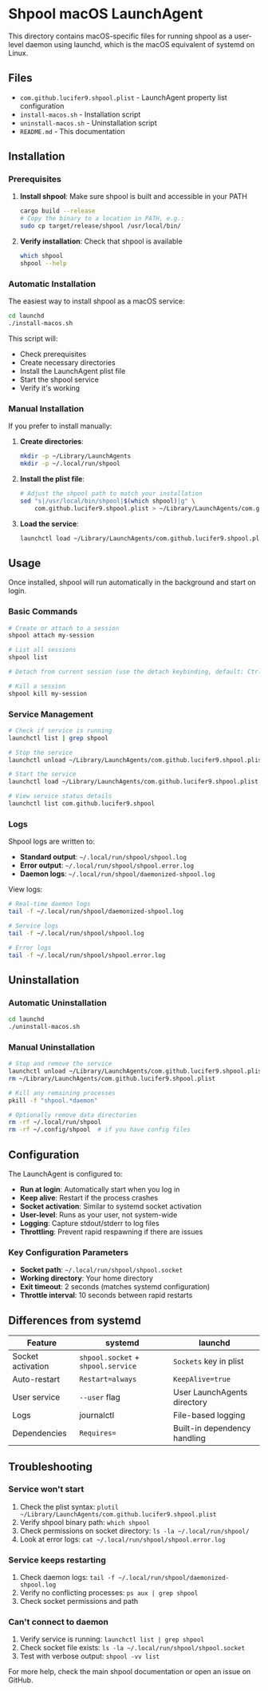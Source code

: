 # Shpool macOS LaunchAgent

This directory contains macOS-specific files for running shpool as a user-level daemon using launchd, which is the macOS equivalent of systemd on Linux.

## Files

- `com.github.lucifer9.shpool.plist` - LaunchAgent property list configuration
- `install-macos.sh` - Installation script
- `uninstall-macos.sh` - Uninstallation script
- `README.md` - This documentation

## Installation

### Prerequisites

1. **Install shpool**: Make sure shpool is built and accessible in your PATH
   ```bash
   cargo build --release
   # Copy the binary to a location in PATH, e.g.:
   sudo cp target/release/shpool /usr/local/bin/
   ```

2. **Verify installation**: Check that shpool is available
   ```bash
   which shpool
   shpool --help
   ```

### Automatic Installation

The easiest way to install shpool as a macOS service:

```bash
cd launchd
./install-macos.sh
```

This script will:
- Check prerequisites
- Create necessary directories
- Install the LaunchAgent plist file
- Start the shpool service
- Verify it's working

### Manual Installation

If you prefer to install manually:

1. **Create directories**:
   ```bash
   mkdir -p ~/Library/LaunchAgents
   mkdir -p ~/.local/run/shpool
   ```

2. **Install the plist file**:
   ```bash
   # Adjust the shpool path to match your installation
   sed "s|/usr/local/bin/shpool|$(which shpool)|g" \
       com.github.lucifer9.shpool.plist > ~/Library/LaunchAgents/com.github.lucifer9.shpool.plist
   ```

3. **Load the service**:
   ```bash
   launchctl load ~/Library/LaunchAgents/com.github.lucifer9.shpool.plist
   ```

## Usage

Once installed, shpool will run automatically in the background and start on login.

### Basic Commands

```bash
# Create or attach to a session
shpool attach my-session

# List all sessions
shpool list

# Detach from current session (use the detach keybinding, default: Ctrl+D Ctrl+D)

# Kill a session
shpool kill my-session
```

### Service Management

```bash
# Check if service is running
launchctl list | grep shpool

# Stop the service
launchctl unload ~/Library/LaunchAgents/com.github.lucifer9.shpool.plist

# Start the service
launchctl load ~/Library/LaunchAgents/com.github.lucifer9.shpool.plist

# View service status details
launchctl list com.github.lucifer9.shpool
```

### Logs

Shpool logs are written to:
- **Standard output**: `~/.local/run/shpool/shpool.log`
- **Error output**: `~/.local/run/shpool/shpool.error.log`
- **Daemon logs**: `~/.local/run/shpool/daemonized-shpool.log`

View logs:
```bash
# Real-time daemon logs
tail -f ~/.local/run/shpool/daemonized-shpool.log

# Service logs
tail -f ~/.local/run/shpool/shpool.log

# Error logs
tail -f ~/.local/run/shpool/shpool.error.log
```

## Uninstallation

### Automatic Uninstallation

```bash
cd launchd
./uninstall-macos.sh
```

### Manual Uninstallation

```bash
# Stop and remove the service
launchctl unload ~/Library/LaunchAgents/com.github.lucifer9.shpool.plist
rm ~/Library/LaunchAgents/com.github.lucifer9.shpool.plist

# Kill any remaining processes
pkill -f "shpool.*daemon"

# Optionally remove data directories
rm -rf ~/.local/run/shpool
rm -rf ~/.config/shpool  # if you have config files
```

## Configuration

The LaunchAgent is configured to:
- **Run at login**: Automatically start when you log in
- **Keep alive**: Restart if the process crashes
- **Socket activation**: Similar to systemd socket activation
- **User-level**: Runs as your user, not system-wide
- **Logging**: Capture stdout/stderr to log files
- **Throttling**: Prevent rapid respawning if there are issues

### Key Configuration Parameters

- **Socket path**: `~/.local/run/shpool/shpool.socket`
- **Working directory**: Your home directory
- **Exit timeout**: 2 seconds (matches systemd configuration)
- **Throttle interval**: 10 seconds between rapid restarts

## Differences from systemd

| Feature | systemd | launchd |
|---------|---------|---------|
| Socket activation | `shpool.socket` + `shpool.service` | `Sockets` key in plist |
| Auto-restart | `Restart=always` | `KeepAlive=true` |
| User service | `--user` flag | User LaunchAgents directory |
| Logs | journalctl | File-based logging |
| Dependencies | `Requires=` | Built-in dependency handling |

## Troubleshooting

### Service won't start
1. Check the plist syntax: `plutil ~/Library/LaunchAgents/com.github.lucifer9.shpool.plist`
2. Verify shpool binary path: `which shpool`
3. Check permissions on socket directory: `ls -la ~/.local/run/shpool/`
4. Look at error logs: `cat ~/.local/run/shpool/shpool.error.log`

### Service keeps restarting
1. Check daemon logs: `tail -f ~/.local/run/shpool/daemonized-shpool.log`
2. Verify no conflicting processes: `ps aux | grep shpool`
3. Check socket permissions and path

### Can't connect to daemon
1. Verify service is running: `launchctl list | grep shpool`
2. Check socket file exists: `ls -la ~/.local/run/shpool/shpool.socket`
3. Test with verbose output: `shpool -vv list`

For more help, check the main shpool documentation or open an issue on GitHub.